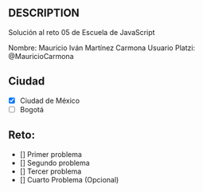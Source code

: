 ## DESCRIPTION

Solución al reto 05 de Escuela de JavaScript

Nombre: Mauricio Iván Martínez Carmona
Usuario Platzi: @MauricioCarmona

## Ciudad
- [x] Ciudad de México
- [ ] Bogotá

## Reto:
  - [] Primer problema
  - [] Segundo problema
  - [] Tercer problema
  - [] Cuarto Problema (Opcional)